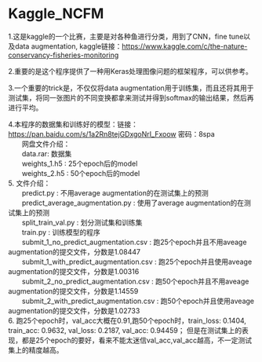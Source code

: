 Kaggle_NCFM
===

1.这是kaggle的一个比赛，主要是对各种鱼进行分类，用到了CNN，fine tune以及data augmentation, kaggle链接：https://www.kaggle.com/c/the-nature-conservancy-fisheries-monitoring <br>

2.重要的是这个程序提供了一种用Keras处理图像问题的框架程序，可以供参考。 <br>

3.一个重要的trick是，不仅仅将data augmentation用于训练集，而且还将其用于测试集，将同一张图片的不同变换都拿来测试并得到softmax的输出结果，然后再进行平均。 <br>
  
4.本程序的数据集和训练好的模型：链接：https://pan.baidu.com/s/1a2Rn8tejGDxgoNrI_Fxoow 密码：8spa  <br>
　　网盘文件介绍：　 <br>
　　data.rar: 数据集 <br>
　　weights_1.h5 : 25个epoch后的model <br>
　　weights_2.h5 : 50个epoch后的model <br>
5. 文件介绍：<br>
　　predict.py : 不用average augmentation的在测试集上的预测 <br>
　　predict_average_augmentation.py : 使用了average augmentation的在测试集上的预测 <br>
　　split_train_val.py : 划分测试集和训练集 <br>
　　train.py : 训练模型的程序 <br>
　　submit_1_no_predict_augmentation.csv : 跑25个epoch并且不用aveage augmentation的提交文件，分数是1.08447 <br>
　　submit_1_with_predict_augmentation.csv : 跑25个epoch并且使用aveage augmentation的提交文件，分数是1.00316 <br>
　　submit_2_no_predict_augmentation.csv : 跑50个epoch并且不用aveage augmentation的提交文件，分数是1.14559 <br>
　　submit_2_with_predict_augmentation.csv : 跑50个epoch并且使用aveage augmentation的提交文件，分数是1.02733 <br>
6. 跑25个epoch时，val_acc大概在0.91,跑50个epoch时，train_loss: 0.1404, train_acc: 0.9632, val_loss: 0.2187, val_acc: 0.94459；
   但是在测试集上的表现，都是25个epoch的要好，看来不能太迷信val_acc,val_acc越高，不一定测试集上的精度越高。 <br>




